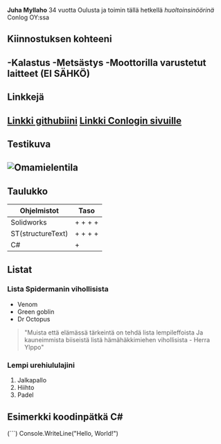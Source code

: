 **Juha Myllaho** 34 vuotta Oulusta ja toimin tällä hetkellä *huoltoinsinöörinä* Conlog OY:ssa

## Kiinnostuksen kohteeni
-Kalastus
-Metsästys
-Moottorilla varustetut laitteet (EI SÄHKÖ)
---
## Linkkejä

[Linkki githubiini](https://github.com/JuhaMyll)
[Linkki Conlogin sivuille](https://conlog.fi/)
---
## Testikuva

![Omamielentila](https://giphy.com/gifs/thelonelyisland-snl-saturday-macgruber-Wp1SpsnWTPWwwXaoSV)
---
## Taulukko

| Ohjelmistot          | Taso       |
|----------------------|------------|
| Solidworks           | + + + +    |
| ST(structureText)    | + + + +    |
| C#                   | +          |

## Listat

### Lista Spidermanin vihollisista
- Venom
- Green goblin
- Dr Octopus

> "Muista että elämässä tärkeintä on tehdä lista lempileffoista
Ja kauneimmista biiseistä listä hämähäkkimiehen vihollisista - Herra Ylppo"

### Lempi urehiululajini

1. Jalkapallo
2. Hiihto
3. Padel

## Esimerkki koodinpätkä C#

(```)
Console.WriteLine("Hello, World!")
